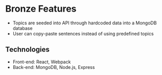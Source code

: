 # Bronze Features
- Topics are seeded into API through hardcoded data into a MongoDB database
- User can copy-paste sentences instead of using predefined topics

## Technologies
- Front-end: React, Webpack
- Back-end: MongoDB, Node.js, Express
